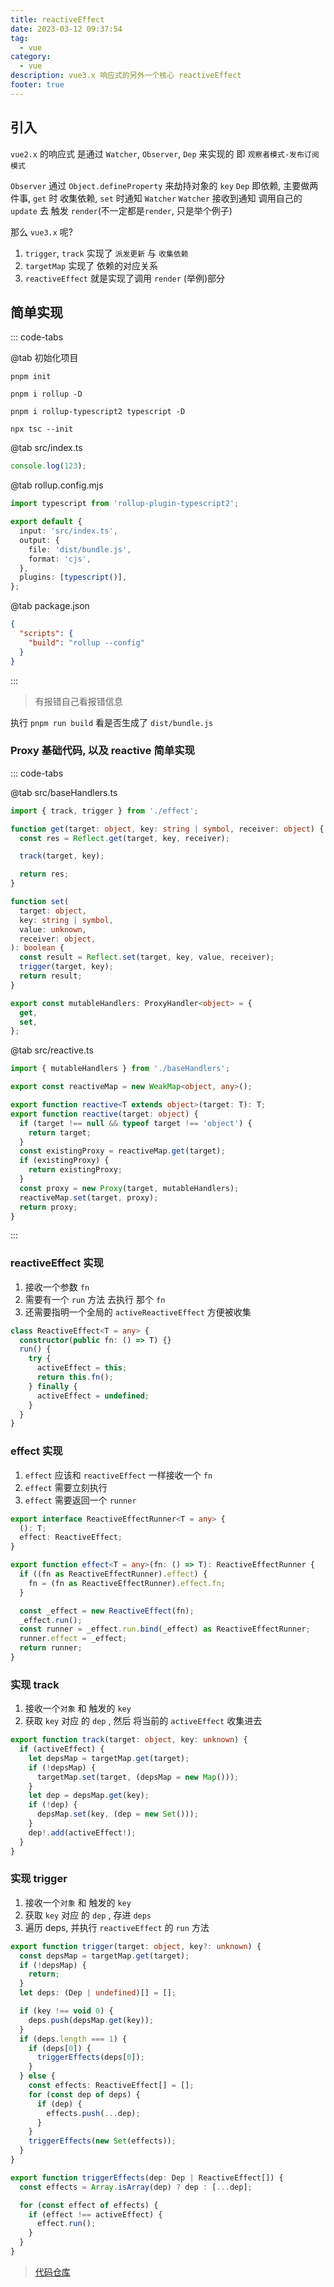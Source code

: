 ```yaml
---
title: reactiveEffect
date: 2023-03-12 09:37:54
tag:
  - vue
category:
  - vue
description: vue3.x 响应式的另外一个核心 reactiveEffect
footer: true
---
```


## 引入

`vue2.x` 的响应式 是通过 `Watcher`, `Observer`, `Dep` 来实现的 即 `观察者模式-发布订阅模式`

`Observer` 通过 `Object.defineProperty` 来劫持对象的 `key`
`Dep` 即依赖, 主要做两件事, `get` 时 收集依赖, `set` 时通知 `Watcher`
`Watcher` 接收到通知 调用自己的 `update` 去 触发 `render`(不一定都是`render`, 只是举个例子)

那么 `vue3.x` 呢?

1. `trigger`, `track` 实现了 `派发更新` 与 `收集依赖`
2. `targetMap` 实现了 依赖的对应关系
3. `reactiveEffect` 就是实现了调用 `render` (举例)部分

## 简单实现

::: code-tabs

@tab 初始化项目

```shell
pnpm init

pnpm i rollup -D

pnpm i rollup-typescript2 typescript -D

npx tsc --init
```

@tab src/index.ts

```typescript
console.log(123);
```

@tab rollup.config.mjs

```typescript
import typescript from 'rollup-plugin-typescript2';

export default {
  input: 'src/index.ts',
  output: {
    file: 'dist/bundle.js',
    format: 'cjs',
  },
  plugins: [typescript()],
};
```

@tab package.json

```json
{
  "scripts": {
    "build": "rollup --config"
  }
}
```

:::

> 有报错自己看报错信息

执行 `pnpm run build` 看是否生成了 `dist/bundle.js`

### Proxy 基础代码, 以及 reactive 简单实现

::: code-tabs

@tab src/baseHandlers.ts

```ts
import { track, trigger } from './effect';

function get(target: object, key: string | symbol, receiver: object) {
  const res = Reflect.get(target, key, receiver);

  track(target, key);

  return res;
}

function set(
  target: object,
  key: string | symbol,
  value: unknown,
  receiver: object,
): boolean {
  const result = Reflect.set(target, key, value, receiver);
  trigger(target, key);
  return result;
}

export const mutableHandlers: ProxyHandler<object> = {
  get,
  set,
};
```

@tab src/reactive.ts

```typescript
import { mutableHandlers } from './baseHandlers';

export const reactiveMap = new WeakMap<object, any>();

export function reactive<T extends object>(target: T): T;
export function reactive(target: object) {
  if (target !== null && typeof target !== 'object') {
    return target;
  }
  const existingProxy = reactiveMap.get(target);
  if (existingProxy) {
    return existingProxy;
  }
  const proxy = new Proxy(target, mutableHandlers);
  reactiveMap.set(target, proxy);
  return proxy;
}
```

:::

### reactiveEffect 实现

1. 接收一个参数 `fn`
2. 需要有一个 `run` 方法 去执行 那个 `fn`
3. 还需要指明一个全局的 `activeReactiveEffect` 方便被收集

```typescript
class ReactiveEffect<T = any> {
  constructor(public fn: () => T) {}
  run() {
    try {
      activeEffect = this;
      return this.fn();
    } finally {
      activeEffect = undefined;
    }
  }
}
```

### effect 实现

1. `effect` 应该和 `reactiveEffect` 一样接收一个 `fn`
2. `effect` 需要立刻执行
3. `effect` 需要返回一个 `runner`

```typescript
export interface ReactiveEffectRunner<T = any> {
  (): T;
  effect: ReactiveEffect;
}

export function effect<T = any>(fn: () => T): ReactiveEffectRunner {
  if ((fn as ReactiveEffectRunner).effect) {
    fn = (fn as ReactiveEffectRunner).effect.fn;
  }

  const _effect = new ReactiveEffect(fn);
  _effect.run();
  const runner = _effect.run.bind(_effect) as ReactiveEffectRunner;
  runner.effect = _effect;
  return runner;
}
```

### 实现 track

1. 接收一个`对象` 和 触发的 `key`
2. 获取 `key` 对应 的 `dep` , 然后 将当前的 `activeEffect` 收集进去

```typescript
export function track(target: object, key: unknown) {
  if (activeEffect) {
    let depsMap = targetMap.get(target);
    if (!depsMap) {
      targetMap.set(target, (depsMap = new Map()));
    }
    let dep = depsMap.get(key);
    if (!dep) {
      depsMap.set(key, (dep = new Set()));
    }
    dep!.add(activeEffect!);
  }
}
```

### 实现 trigger

1. 接收一个`对象` 和 触发的 `key`
2. 获取 `key` 对应 的 `dep` , 存进 `deps`
3. 遍历 deps, 并执行 `reactiveEffect` 的 `run` 方法

```typescript
export function trigger(target: object, key?: unknown) {
  const depsMap = targetMap.get(target);
  if (!depsMap) {
    return;
  }
  let deps: (Dep | undefined)[] = [];

  if (key !== void 0) {
    deps.push(depsMap.get(key));
  }
  if (deps.length === 1) {
    if (deps[0]) {
      triggerEffects(deps[0]);
    }
  } else {
    const effects: ReactiveEffect[] = [];
    for (const dep of deps) {
      if (dep) {
        effects.push(...dep);
      }
    }
    triggerEffects(new Set(effects));
  }
}

export function triggerEffects(dep: Dep | ReactiveEffect[]) {
  const effects = Array.isArray(dep) ? dep : [...dep];

  for (const effect of effects) {
    if (effect !== activeEffect) {
      effect.run();
    }
  }
}
```

> [代码仓库](https://github.com/WangMaoquan/mini-reactiveEffect)
